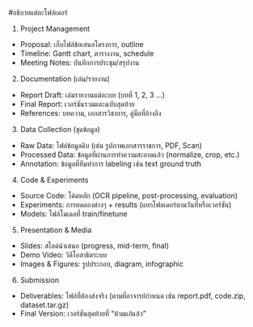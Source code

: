 #อธิบายแต่ละโฟล์เดอร์
1. Project Management
- Proposal: เก็บไฟล์ข้อเสนอโครงการ, outline
- Timeline: Gantt chart, ตารางงาน, schedule
- Meeting Notes: บันทึกการประชุม/สรุปงาน

2. Documentation (เล่ม/รายงาน)
- Report Draft: เล่มรายงานแต่ละบท (บทที่ 1, 2, 3 …)
- Final Report: เวอร์ชันรวมและฉบับสุดท้าย
- References: บทความ, เอกสารวิชาการ, คู่มือที่อ้างอิง

3. Data Collection (ชุดข้อมูล)
- Raw Data: ไฟล์ข้อมูลดิบ (เช่น รูปภาพเอกสารราชการ, PDF, Scan)
- Processed Data: ข้อมูลที่ผ่านการทำความสะอาดแล้ว (normalize, crop, etc.)
- Annotation: ข้อมูลที่ทีมทำการ labeling เช่น text ground truth

4. Code & Experiments
- Source Code: โค้ดหลัก (OCR pipeline, post-processing, evaluation)
- Experiments: การทดลองต่างๆ + results (แยกโฟลเดอร์ตามวันที่หรือเวอร์ชัน)
- Models: ไฟล์โมเดลที่ train/finetune

5. Presentation & Media
- Slides: สไลด์นำเสนอ (progress, mid-term, final)
- Demo Video: วิดีโอสาธิตระบบ
- Images & Figures: รูปประกอบ, diagram, infographic

6. Submission
- Deliverables: ไฟล์ที่ต้องส่งจริง (ตามที่อาจารย์กำหนด เช่น report.pdf, code.zip, dataset.tar.gz)
- Final Version: เวอร์ชันสุดท้ายที่ “ห้ามแก้แล้ว”

